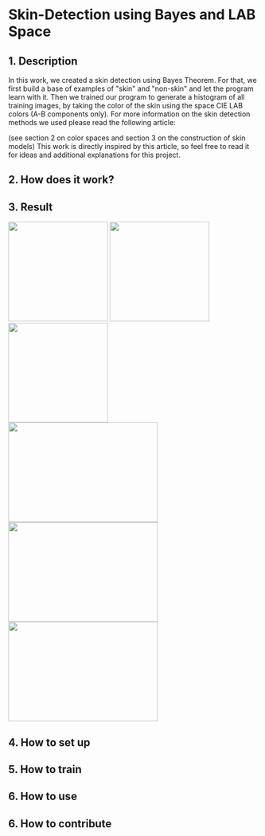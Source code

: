 # Skin-Detection using Bayes and LAB Space
## 1. Description
In this work, we created a skin detection using Bayes Theorem. For that,
we first build a base of examples of "skin" and "non-skin" and let the program learn with it.
Then we trained our program to generate a histogram of all training images, by taking the color of the skin using the space
CIE LAB colors (A-B components only).
For more information on the skin detection methods we used please read the following article:

(see section 2 on color spaces and section 3 on the construction of
skin models)
This work is directly inspired by this article, so feel free to read it for ideas and additional explanations for this project.
## 2. How does it work?


## 3. Result
<div style="align:center">
  <b><img src="https://raw.githubusercontent.com/Jassarpc/Skin-Detection/master/shoush.jpg" width="200" height="200"/></b>
  <b><img src="https://raw.githubusercontent.com/Jassarpc/Skin-Detection/master/detect_mask_shoush.jpg" width="200" height="200"/></b>
  <b><img src="https://raw.githubusercontent.com/Jassarpc/Skin-Detection/master/detect_output_shoush.jpg" width="200" height="200"/></b>
</div>
<div>
  <b><img src="https://raw.githubusercontent.com/Jassarpc/Skin-Detection/master/nefa.png" width="300" height="200"/></b>
  <b><img src="https://raw.githubusercontent.com/Jassarpc/Skin-Detection/master/detect_mask_nefa.png" width="300" height="200"/></b>
  <b><img src="https://raw.githubusercontent.com/Jassarpc/Skin-Detection/master/detect_output_nefa.png" width="300" height="200"/></b>
</div>

## 4. How to set up



## 5. How to train



## 6. How to use



## 6. How to contribute
